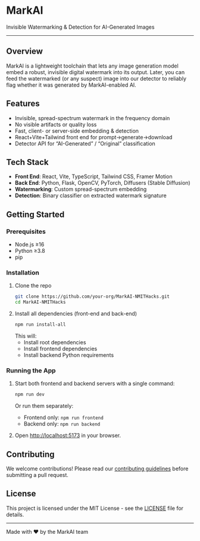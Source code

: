 # MarkAI

Invisible Watermarking & Detection for AI-Generated Images

---

## Overview
MarkAI is a lightweight toolchain that lets any image generation model embed a robust, invisible digital watermark into its output. Later, you can feed the watermarked (or any suspect) image into our detector to reliably flag whether it was generated by MarkAI-enabled AI.

## Features
- Invisible, spread-spectrum watermark in the frequency domain  
- No visible artifacts or quality loss  
- Fast, client- or server-side embedding & detection  
- React+Vite+Tailwind front end for prompt→generate→download  
- Detector API for “AI-Generated” / “Original” classification  

## Tech Stack
- **Front End**: React, Vite, TypeScript, Tailwind CSS, Framer Motion  
- **Back End**: Python, Flask, OpenCV, PyTorch, Diffusers (Stable Diffusion)  
- **Watermarking**: Custom spread-spectrum embedding  
- **Detection**: Binary classifier on extracted watermark signature  

## Getting Started

### Prerequisites
- Node.js ≥16  
- Python ≥3.8  
- pip  

### Installation
1. Clone the repo  
   ```bash
   git clone https://github.com/your-org/MarkAI-NMITHacks.git
   cd MarkAI-NMITHacks
   ```
2. Install all dependencies (front-end and back-end)
   ```bash
   npm run install-all
   ```
   This will:
   - Install root dependencies
   - Install frontend dependencies
   - Install backend Python requirements

### Running the App
1. Start both frontend and backend servers with a single command:
   ```bash
   npm run dev
   ```
   Or run them separately:
   - Frontend only: `npm run frontend`
   - Backend only: `npm run backend`

2. Open [http://localhost:5173](http://localhost:5173) in your browser.


## Contributing
We welcome contributions! Please read our [contributing guidelines](CONTRIBUTING.md) before submitting a pull request.

## License
This project is licensed under the MIT License - see the [LICENSE](LICENSE) file for details.

---

Made with ❤️ by the MarkAI team


